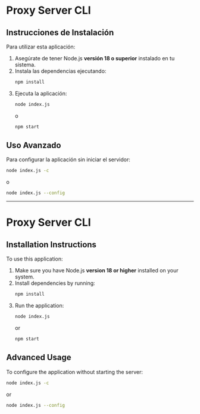 # Proxy Server CLI

## Instrucciones de Instalación

Para utilizar esta aplicación:

1. Asegúrate de tener Node.js **versión 18 o superior** instalado en tu sistema.
2. Instala las dependencias ejecutando:
   ```bash
   npm install
   ```
3. Ejecuta la aplicación:
   ```bash
   node index.js
   ```
   o
   ```bash
   npm start
   ```

## Uso Avanzado

Para configurar la aplicación sin iniciar el servidor:

```bash
node index.js -c
```

o

```bash
node index.js --config
```

---

# Proxy Server CLI

## Installation Instructions

To use this application:

1. Make sure you have Node.js **version 18 or higher** installed on your system.
2. Install dependencies by running:
   ```bash
   npm install
   ```
3. Run the application:
   ```bash
   node index.js
   ```
   or
   ```bash
   npm start
   ```

## Advanced Usage

To configure the application without starting the server:

```bash
node index.js -c
```

or

```bash
node index.js --config
```